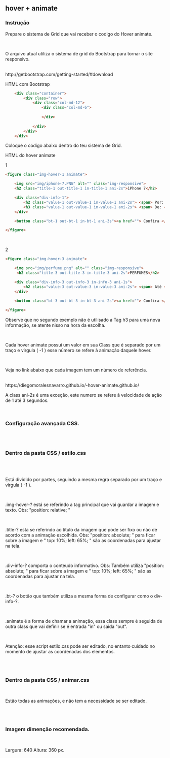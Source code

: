 
<h2>hover + animate </h2>

<h3>Instrução </h3>

<p>Prepare o sistema de Grid que vai receber o codigo do Hover animate.</p>
<br>
<p>O arquivo atual utiliza o sistema de grid do Bootstrap para tornar o site responsivo.</p>
<br>
http://getbootstrap.com/getting-started/#download


<p>HTML com Bootstrap</p>


```html
	<div class="container">
		<div class="row">
			<div class="col-md-12">
				<div class="col-md-6">
					
				</div>
				
			</div>
		</div>
	</div>

```

<p>Coloque o codigo abaixo dentro do teu sistema de Grid.</p>

<p>HTML do hover animate </p>

1
```html
<figure class="img-hover-1 animate">

	<img src="img/iphone-7.PNG" alt="" class="img-responsive">
	<h2 class="title-1 out-title-1 in-title-1 ani-2s">iPhone 7</h2>

	<div class="div-info-1">
		<h2 class="value-1 out-value-1 in-value-1 ani-2s"> <span> Por: </span> R$ 2.990</h2>
		<h3 class="value-1 out-value-1 in-value-1 ani-2s"> <span> De: </span> R$ 3.590</h3>
	</div>

	<button class="bt-1 out-bt-1 in-bt-1 ani-3s"><a href=""> Confira </a></button>

</figure>
```

<br>

2
```html
<figure class="img-hover-3 animate">

	<img src="img/perfume.png" alt="" class="img-responsive">
	 <h2 class="title-3 out-title-3 in-title-3 ani-2s">PERFUMES</h2>

	<div class="div-info-3 out-info-3 in-info-3 ani-1s">
		<h2 class="value-3 out-value-3 in-value-3 ani-2s"> <span> Até </span> -50%</h2>
	</div>

	<button class="bt-3 out-bt-3 in-bt-3 ani-2s"><a href=""> Confira </a></button>
						
</figure>
```
<p>Observe que no segundo exemplo não é utilisado a Tag h3 para uma nova informação, se atente nisso na hora da escolha.</p>

<br>
<p>Cada hover animate possui um valor em sua Class que é separado por um traço e virgula ( -1 ) esse número se refere à animação daquele hover. </p>
<br>
<p>Veja no link abaixo que cada imagem tem um número de referência.</p>
<br>
https://diegomoralesnavarro.github.io/-hover-animate.github.io/
<br>

<p>A class ani-2s é uma exceção, este numero se refere á velocidade de ação de 1 até 3 segundos.</p>

<br>


<h3>Configuração avançada CSS. </h3>
<br>
<br>

<h3>Dentro da pasta CSS / estilo.css  </h3>
<br>
<br>

<p>Está dividido por partes, seguindo a mesma regra separado por um traço e virgula ( -1 ).</p>
<br>

<p>.img-hover-?  está se referindo a tag principal que vai guardar a imagem e texto.
Obs: "position: relative; "</p>
<br>

<p>.title-? esta se referindo ao título da imagem que pode ser fixo ou não de acordo com a animação escolhida.
Obs: "position: absolute; " para ficar sobre a imagem e " top: 10%; left: 65%; " são as coordenadas para ajustar na tela.</p>
<br>

<p>.div-info-? comporta o conteudo informativo.
Obs: Também utiliza "position: absolute; " para ficar sobre a imagem e " top: 10%; left: 65%; " são as coordenadas para ajustar na tela.</p>
<br>

<p>.bt-? o botão que também utiliza a mesma forma de configurar como o div-info-?.</p>
<br>

<p>.animate é a forma de chamar a animação, essa class sempre é seguida de outra class que vai definir se é entrada "in" ou saida "out".</p>
<br>

<p>Atenção: esse script estilo.css pode ser editado, no entanto cuidado no momento de ajustar as coordenadas dos elementos.</p>
<br>
<br>

<h3>Dentro da pasta CSS / animar.css </h3>
<br>

<p>Estão todas as animações, e não tem a necessidade se ser editado.</p>

<br>
<br>
<h3>Imagem dimenção recomendada. </h3>
<br>
<p>Largura: 640  Altura: 360 px.</p>

<br>


